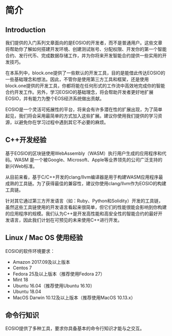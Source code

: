# 简介

## Introduction
我们提供的入门系列文章面向的是EOSIO的开发者，而不是普通用户。这些文章将帮助你了解如何搭建开发环境、创建测试账号、分配权限、开发你的第一个智能合约、发行代币、完成数据存储工作，并为你将来开发智能合约提供一些实用的开发技巧。

在本系列中，block.one提供了一些默认的开发工具，目的是能借此传达EOSIO的一些基础理念和想法。因此，不管你是使用第三方工具和框架，还是使用block.one提供的开发工具，你都将能在任何形式的工作流中高效地完成你的智能合约开发工作。另外，学习EOSIO的基础理念，将会帮助开发者更好地扩展EOSIO，并有能力为整个EOS经济系统做出贡献。

EOSIO是一个灵活可拓展性的平台，将来会有许多潜在性的扩展出现，为了简单起见，我们将会采用最简单的方式加入这些扩展。建议你使用我们提供的学习资源，以避免你在学习过程中遇到其它不必要的麻烦。

## C++开发经验
基于EOSIO的区块链使用WebAssembly（WASM）执行用户生成的应用程序和代码。WASM 是一个被Google、Microsoft、Apple等业界领先的公司广泛支持的新兴Web标准。

从目前来看，基于C/C++开发的clang/llvm编译器是用于构建WASM应用程序最成熟的工具链。为了获得最佳的兼容性，建议你使用clang/llvm作为EOSIO的构建工具链。

针对其它通过第三方开发语言（如：Ruby、Python和Solidity）开发的工具链，虽然这些工具链使用的开发语言看起来很简单，但它们的性能很能会影响到你构建的应用程序的规模。我们认为C++是开发高性能和高安全性的智能合约的最好开发语言，因此我们计划在可预见的未来使用C++进行开发。

## Linux / Mac OS 使用经验
EOSIO的软件环境要求：
- Amazon 2017.09及以上版本
- Centos 7
- Fedora 25及以上版本（推荐使用Fedora 27）
- Mint 18
- Ubuntu 16.04（推荐使用Ubuntu 16.10）
- Ubuntu 18.04
- MacOS Darwin 10.12及以上版本（推荐使用MacOS 10.13.x）

## 命令行知识
EOSIO提供了多种工具，要求你具备基本的命令行知识才能与之交互。





